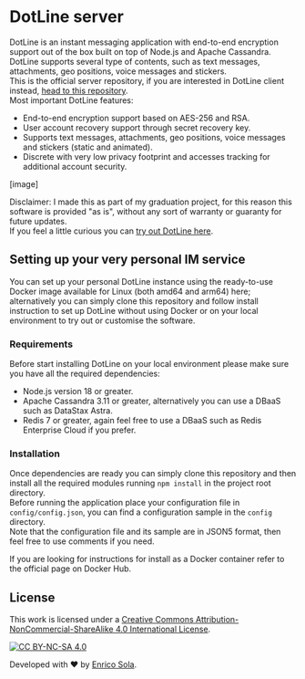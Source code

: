 # DotLine server

DotLine is an instant messaging application with end-to-end encryption support out of the box built on top of Node.js and Apache Cassandra. <br />
DotLine supports several type of contents, such as text messages, attachments, geo positions, voice messages and stickers.  <br />
This is the official server repository, if you are interested in DotLine client instead, [head to this repository](https://github.com/RyanJ93/dotline-client). <br />
Most important DotLine features:

- End-to-end encryption support based on AES-256 and RSA.
- User account recovery support through secret recovery key.
- Supports text messages, attachments, geo positions, voice messages and stickers (static and animated).
- Discrete with very low privacy footprint and accesses tracking for additional account security.

[image]

Disclaimer: I made this as part of my graduation project, for this reason this software is provided "as is", without any sort of warranty or guaranty for future updates. <br />
If you feel a little curious you can [try out DotLine here](https://dotline.enricosola.dev).

## Setting up your very personal IM service

You can set up your personal DotLine instance using the ready-to-use Docker image available for Linux (both amd64 and arm64) here; alternatively you can simply clone this repository and follow install instruction to set up DotLine without using Docker or on your local environment to try out or customise the software.

### Requirements

Before start installing DotLine on your local environment please make sure you have all the required dependencies:

- Node.js version 18 or greater.
- Apache Cassandra 3.11 or greater, alternatively you can use a DBaaS such as DataStax Astra.
- Redis 7 or greater, again feel free to use a DBaaS such as Redis Enterprise Cloud if you prefer.

### Installation

Once dependencies are ready you can simply clone this repository and then install all the required modules running `npm install` in the project root directory. <br />
Before running the application place your configuration file in `config/config.json`, you can find a configuration sample in the `config` directory. <br />
Note that the configuration file and its sample are in JSON5 format, then feel free to use comments if you need. <br />

If you are looking for instructions for install as a Docker container refer to the official page on Docker Hub.

## License

This work is licensed under a
[Creative Commons Attribution-NonCommercial-ShareAlike 4.0 International License][cc-by-nc-sa].

[![CC BY-NC-SA 4.0][cc-by-nc-sa-image]][cc-by-nc-sa]

[cc-by-nc-sa]: http://creativecommons.org/licenses/by-nc-sa/4.0/
[cc-by-nc-sa-image]: https://licensebuttons.net/l/by-nc-sa/4.0/88x31.png
[cc-by-nc-sa-shield]: https://img.shields.io/badge/License-CC%20BY--NC--SA%204.0-lightgrey.svg

Developed with ❤️ by [Enrico Sola](https://www.enricosola.dev).
